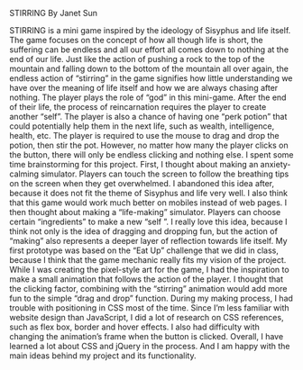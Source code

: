 STIRRING
By Janet Sun

STIRRING is a mini game inspired by the ideology of Sisyphus and life itself.
The game focuses on the concept of how all though life is short, the suffering can be endless and all our effort all comes down to nothing at the end of our life. Just like the action of pushing a rock to the top of the mountain and falling down to the bottom of the mountain all over again, the endless action of “stirring” in the game signifies how little understanding we have over the meaning of life itself and how we are always chasing after nothing.
The player plays the role of “god” in this mini-game. After the end of their life, the process of reincarnation requires the player to create another “self”. The player is also a chance of having one “perk potion” that could potentially help them in the next life, such as wealth, intelligence, health, etc. The player is required to use the mouse to drag and drop the potion, then stir the pot. However, no matter how many the player clicks on the button, there will only be endless clicking and nothing else.
I spent some time brainstorming for this project. First, I thought about making an anxiety-calming simulator. Players can touch the screen to follow the breathing tips on the screen when they get overwhelmed. I abandoned this idea after, because it does not fit the theme of Sisyphus and life very well. I also think that this game would work much better on mobiles instead of web pages. I then thought about making a “life-making” simulator. Players can choose certain “ingredients” to make a new “self ”. I really love this idea, because I think not only is the idea of dragging and dropping fun, but the action of “making”  also represents a deeper layer of reflection towards life itself. My first prototype was based on the “Eat Up” challenge that we did in class, because I think that the game mechanic really fits my vision of the project. While I was creating the pixel-style art for the game, I had the inspiration to make a small animation that follows the action of the player. I thought that the clicking factor, combining with the “stirring” animation would add more fun to the simple “drag and drop” function.
During my making process, I had trouble with positioning in CSS most of the time. Since I’m less familiar with website design than JavaScript, I did a lot of research on CSS references, such as flex box, border and hover effects. I also had difficulty with changing the animation’s frame when the button is clicked.
Overall, I have learned a lot about CSS and jQuery in the process. And I am happy with the main ideas behind my project and its functionality.
